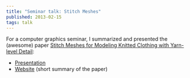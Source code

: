 ```yaml
---
title: "Seminar talk: Stitch Meshes"
published: 2013-02-15
tags: talk
---
```


For a computer graphics seminar, I summarized and presented the (awesome) paper [Stitch Meshes for Modeling Knitted Clothing with Yarn-level Detail](http://www.cemyuksel.com/research/stitchmeshes/):

- [Presentation](stitch-meshes.pdf)
- [Website](http://www.cg.cs.tu-bs.de/teaching/seminars/ws1213/CG/webpages/SebastianMorr/) (short summary of the paper)
